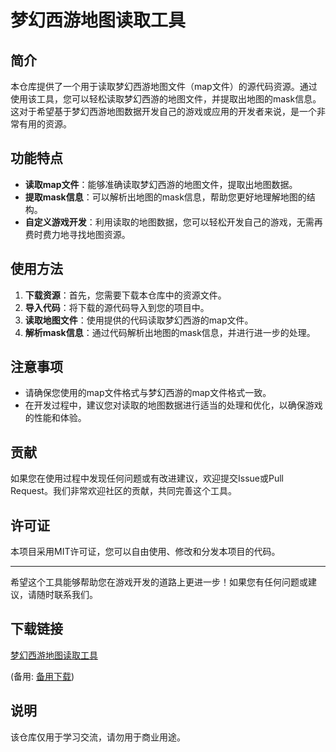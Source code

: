 # 梦幻西游地图读取工具

## 简介

本仓库提供了一个用于读取梦幻西游地图文件（map文件）的源代码资源。通过使用该工具，您可以轻松读取梦幻西游的地图文件，并提取出地图的mask信息。这对于希望基于梦幻西游地图数据开发自己的游戏或应用的开发者来说，是一个非常有用的资源。

## 功能特点

- **读取map文件**：能够准确读取梦幻西游的地图文件，提取出地图数据。
- **提取mask信息**：可以解析出地图的mask信息，帮助您更好地理解地图的结构。
- **自定义游戏开发**：利用读取的地图数据，您可以轻松开发自己的游戏，无需再费时费力地寻找地图资源。

## 使用方法

1. **下载资源**：首先，您需要下载本仓库中的资源文件。
2. **导入代码**：将下载的源代码导入到您的项目中。
3. **读取地图文件**：使用提供的代码读取梦幻西游的map文件。
4. **解析mask信息**：通过代码解析出地图的mask信息，并进行进一步的处理。

## 注意事项

- 请确保您使用的map文件格式与梦幻西游的map文件格式一致。
- 在开发过程中，建议您对读取的地图数据进行适当的处理和优化，以确保游戏的性能和体验。

## 贡献

如果您在使用过程中发现任何问题或有改进建议，欢迎提交Issue或Pull Request。我们非常欢迎社区的贡献，共同完善这个工具。

## 许可证

本项目采用MIT许可证，您可以自由使用、修改和分发本项目的代码。

---

希望这个工具能够帮助您在游戏开发的道路上更进一步！如果您有任何问题或建议，请随时联系我们。

## 下载链接
[梦幻西游地图读取工具](https://pan.quark.cn/s/c916c31a5bf1) 

(备用: [备用下载](https://pan.baidu.com/s/1taM4kUaVZSysgFGqDQkVZA?pwd=1234))

## 说明

该仓库仅用于学习交流，请勿用于商业用途。

